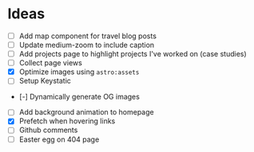 # Ideas

- [ ] Add map component for travel blog posts
- [ ] Update medium-zoom to include caption
- [ ] Add projects page to highlight projects I've worked on (case studies)
- [ ] Collect page views
- [x] Optimize images using `astro:assets`
- [ ] Setup Keystatic
- [-] Dynamically generate OG images
- [ ] Add background animation to homepage
- [x] Prefetch when hovering links
- [ ] Github comments
- [ ] Easter egg on 404 page

